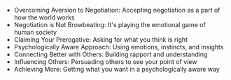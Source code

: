 - Overcoming Aversion to Negotiation: Accepting negotiation as a part of how the world works
- Negotiation is Not Browbeating: It's playing the emotional game of human society
- Claiming Your Prerogative: Asking for what you think is right
- Psychologically Aware Approach: Using emotions, instincts, and insights
- Connecting Better with Others: Building rapport and understanding
- Influencing Others: Persuading others to see your point of view
- Achieving More: Getting what you want in a psychologically aware way